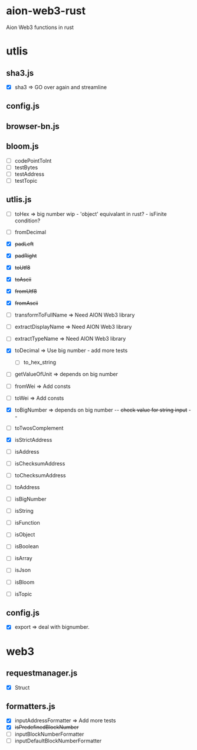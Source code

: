 # aion-web3-rust

Aion Web3 functions in rust

# utlis

## sha3.js

- [x] sha3 => GO over again and streamline

## config.js 

<!-- Should I add anything? -->

 ## browser-bn.js 

<!-- Figurte out how to write bignumber in rust -->

 ## bloom.js

- [ ] codePointToInt
- [ ] testBytes
- [ ] testAddress
- [ ] testTopic

## utlis.js

- [ ] toHex => big number wip - 'object' equivalant in rust? - isFinite condition?
- [ ] fromDecimal
- [x] ~~padLeft~~
- [x] ~~padRight~~
- [x] ~~toUtf8~~
- [x] ~~toAscii~~
- [x] ~~fromUtf8~~
- [x] ~~fromAscii~~
- [ ] transformToFullName => Need AION Web3 library
- [ ] extractDisplayName => Need AION Web3 library
- [ ] extractTypeName => Need AION Web3 library
- [x] toDecimal => Use big number - add more tests

  - [ ] to_hex_string

- [ ] getValueOfUnit => depends on big number

- [ ] fromWei => Add consts

- [ ] toWei => Add consts
- [x] toBigNumber => depends on big number -- ~~check value for string input~~ --
- [ ] toTwosComplement
- [x] isStrictAddress
- [ ] isAddress
- [ ] isChecksumAddress
- [ ] toChecksumAddress
- [ ] toAddress
- [ ] isBigNumber
- [ ] isString
- [ ] isFunction
- [ ] isObject
- [ ] isBoolean
- [ ] isArray
- [ ] isJson
- [ ] isBloom
- [ ] isTopic

## config.js

- [x] export => deal with bignumber.

# web3

## requestmanager.js

- [x] Struct

## formatters.js

- [x] inputAddressFormatter => Add more tests
- [x] ~~isPredefinedBlockNumber~~
- [ ] inputBlockNumberFormatter
- [ ] inputDefaultBlockNumberFormatter
